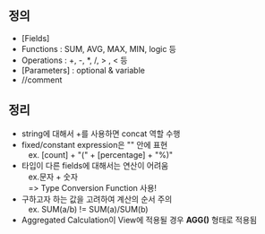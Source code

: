 ## 정의
- [Fields]
- Functions : SUM, AVG, MAX, MIN, logic 등
- Operations : +, -, *, /, > , < 등
- [Parameters] : optional & variable
- //comment

## 정리
- string에 대해서 +를 사용하면 concat 역할 수행
- fixed/constant expression은 "" 안에 표현\
&nbsp;&nbsp; ex. [count] + "(" + [percentage] + "%)"
- 타입이 다른 fields에 대해서는 연산이 어려움\
&nbsp;&nbsp; ex.문자 + 숫자\
&nbsp;&nbsp; => Type Conversion Function 사용!
- 구하고자 하는 값을 고려하여 계산의 순서 주의\
&nbsp;&nbsp; ex. SUM(a/b) != SUM(a)/SUM(b)
- Aggregated Calculation이 View에 적용될 경우 **AGG()** 형태로 적용됨
